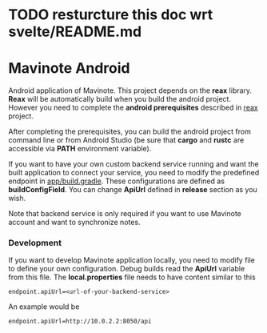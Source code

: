 # TODO resturcture this doc wrt svelte/README.md

# Mavinote Android

Android application of Mavinote. This project depends on the **reax** library. **Reax** will be automatically build when you build the android project. However you need to complete the **android prerequisites** described in [reax](https://github.com/bwqr/mavinote/tree/main/reax) project.

After completing the prerequisites, you can build the android project from command line or from Android Studio (be sure that **cargo** and **rustc** are accessible via **PATH** environment variable).

If you want to have your own custom backend service running and want the built application to connect your service, you need to modify the predefined endpoint in [app/build.gradle](https://github.com/bwqr/mavinote/blob/main/android/app/build.gradle).
These configurations are defined as **buildConfigField**. You can change **ApiUrl** defined in **release** section as you wish.

Note that backend service is only required if you want to use Mavinote account and want to synchronize notes.

### Development

If you want to develop Mavinote application locally, you need to modify file to define your own configuration. Debug builds read the **ApiUrl** variable from this file. The **local.properties** file needs to have content similar to this

```
endpoint.apiUrl=<url-of-your-backend-service>
```

An example would be
```
endpoint.apiUrl=http://10.0.2.2:8050/api
```